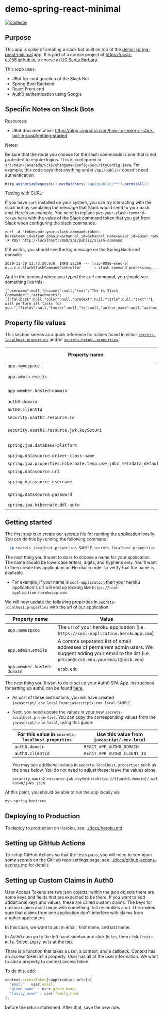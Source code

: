# demo-spring-react-minimal

[![codecov](https://codecov.io/gh/ucsb-cs156-f20/demo-spring-react-minimal/branch/main/graph/badge.svg)](https://codecov.io/gh/ucsb-cs156-f20/demo-spring-react-minimal)

## Purpose

This app is spike of creating a slack bot built on top of the
[demo-spring-react-minimal](https://github.com/ucsb-cs156-f20/demo-spring-react-minimal) app.  It is part of a course project of <https://ucsb-cs156.github.io>, a course at [UC Santa Barbara](https://ucsb.edu).


This repo uses:
* JBot for configuration of the Slack Bot
* Spring Boot Backend
* React Front end
* Auth0 authentication using Google

## Specific Notes on Slack Bots

Resources:

* JBot documentation: <https://blog.rampatra.com/how-to-make-a-slack-bot-in-java#getting-started>

Notes:

Be sure that the route you choose for the slash commands is one that is not protected to require logins.  This is configured in `src/main/java/edu/ucsb/changeme/config/SecurityConfig.java`.  For example, this code says that anything under `/api/public/` doesn't need
authentication.

```java
http.authorizeRequests().mvcMatchers("/api/public/**").permitAll()
```

Testing with CURL:

If you have `curl` installed on your system, you can try interacting with the slack bot by simulating the message that Slack would send to your back end.  Here's an example.  You need to replace `put-your-slash-command-token-here` with the value of the Slack command
token that you get from Slack when configuring the slack commands.

```
curl -d "token=put-your-slash-command-token-here&team_id=&team_domain=&channel_id=&channel_name=&user_id=&user_name=&command=&text=&response_url=" -X POST http://localhost:8080/api/public/slash-command
```

If it works, you should see the log message on the Spring Back end console:

```
2020-11-30 13:43:50.938  INFO 58259 --- [nio-8080-exec-5] e.u.c.c.SlackSlashCommandController      : slash command processing...
```

And in the terminal where you typed the curl command, you should see something like this:

```
{"username":null,"channel":null,"text":"The is Slash Commander!","attachments":[{"fallback":null,"color":null,"pretext":null,"title":null,"text":"I will perform all tasks for you.","fields":null,"footer":null,"ts":null,"author_name":null,"author_link":null,"author_icon":null,"title_link":null,"image_url":null,"thumb_url":null,"footer_icon":null}],"icon_emoji":null,"response_type":"in_channel"}  
```

## Property file values

This section serves as a quick reference for values found in either [`secrets-localhost.properties`](./secrets-localhost.properties) and/or [`secrets-heroku.properties`](./secrets-heroku.properties).

| Property name                                                     | Heroku only? | Explanation                                                               |
| ----------------------------------------------------------------- | ------------ | ------------------------------------------------------------------------- |
| `app.namespace`                                                   |              | See `Getting Started` below                                               |
| `app.admin.emails`                                                |              | A comma separated list of email addresses of permanent admin users.       |
| `app.member.hosted-domain`                                        |              | The email suffix that identifies members (i.e. `ucsb.edu` vs `gmail.com`) |
| `auth0.domain`                                                    |              | See `Getting Started` below                                               |
| `auth0.clientId`                                                  |              | See `Getting Started` below                                               |
| `security.oauth2.resource.id`                                     |              | Should always be `${app.namespace}/api`                                   |
| `security.oauth2.resource.jwk.keySetUri`                          |              | Should always be `https://\${auth0.domain}/.well-known/jwks.json`         |
| `spring.jpa.database-platform`                                    | Yes          | Should always be `org.hibernate.dialect.PostgreSQLDialect`                |
| `spring.datasource.driver-class-name`                             | Yes          | Should always be `org.postgresql.Driver`                                  |
| `spring.jpa.properties.hibernate.temp.use_jdbc_metadata_defaults` | Yes          | Should always be `false`                                                  |
| `spring.datasource.url`                                           | Yes          | Should always be `${JDBC_DATABASE_URL}`                                   |
| `spring.datasource.username`                                      | Yes          | Should always be `${JDBC_DATABASE_USERNAME}`                              |
| `spring.datasource.password`                                      | Yes          | Should always be `${JDBC_DATABASE_PASSWORD}`                              |
| `spring.jpa.hibernate.ddl-auto`                                   | Yes          | Should always be `update`                                                 |

## Getting started

The first step is to create our secrets file for running the application locally. You can do this by running the following command:

```bash
  cp secrets-localhost.properties.SAMPLE secrets-localhost.properties
```

The next thing you'll want to do is to choose a name for your application. The name should be lowercase letters, digits, and hyphens only. You'll want to then create this application on Heroku in order to verify that the name is available.

- For example, if your name is `cool-application` then your heroku application's url will end up looking like `https://cool-application.herokuapp.com`.

We will now update the following properties in `secrets-localhost.properties` with the url of our application:

| Property name              | Value                                                                                                                                                    |
| -------------------------- | -------------------------------------------------------------------------------------------------------------------------------------------------------- |
| `app.namespace`            | The url of your heroku application (i.e. `https://cool-application.herokuapp.com`)                                                                       |
| `app.admin.emails`         | A comma separated list of email addresses of permanent admin users. We suggest adding your email to the list (i.e. `phtcon@ucsb.edu,youremail@ucsb.edu`) |
| `app.member.hosted-domain` | `ucsb.edu`                                                                                                                                               |

The next thing you'll want to do is set up your Auth0 SPA App. Instructions for setting up auth0 can be found [here](./docs/auth0.md).

- As part of these instructions, you will have created `javascript/.env.local` from `javascript/.env.local.SAMPLE`
- Next, you need update the values in your new `secrets-localhost.properties`. You can copy the corresponding values from the `javascript/.env.local`,
  using this guide:

  | For this value in `secrets-localhost.properties` | Use this value from `javascript/.env.local` |
  | ------------------------------------------------ | ------------------------------------------- |
  | `auth0.domain`                                   | `REACT_APP_AUTH0_DOMAIN`                    |
  | `auth0.clientId`                                 | `REACT_APP_AUTH0_CLIENT_ID`                 |
                    
  You may see additional values in `secrets-localhost.properties` such as the ones below. You do not need to adjust these; leave the values alone.

  ```
  security.oauth2.resource.jwk.keySetUri=https://${auth0.domain}/.well-known/jwks.json
  ```

At this point, you should be able to run the app locally via

```bash
mvn spring-boot:run
```

## Deploying to Production

To deploy to production on Heroku, see: [./docs/heroku.md](./docs/heroku.md)

## Setting up GitHub Actions

To setup GitHub Actions so that the tests pass, you will need to configure
some _secrets_ on the GitHub repo settings page; see: [./docs/github-actions-secrets.md](./docs/github-actions-secrets.md) for details.

## Setting up Custom Claims in Auth0

User Access Tokens are two json objects: within the json objects there are some keys and fields that are expected to be there. If you want to add addditional keys and values, these are called custom claims. The keys for custom claims must begin with something that resembles a url. This makes sure that claims from one application don't interfere with claims from another application.

In this case, we want to put in email, first name, and last name.

In Auth0.com go to the left hand sidebar and click `Rules`, then click `Create Rule`. Select `Empty Rule` at the top.

There is a function that takes a user, a context, and a callback. Context has an access token as a property. User has all of the user information. We want to add a property to context.accessToken.

To do this, add:

```javascript
context.accessToken[<application url>]={
  "email" : user.email,
  "given_name" : user.given_name,
  "family_name" : user.family_name
};
```

before the return statement. After that, save the new rule.
